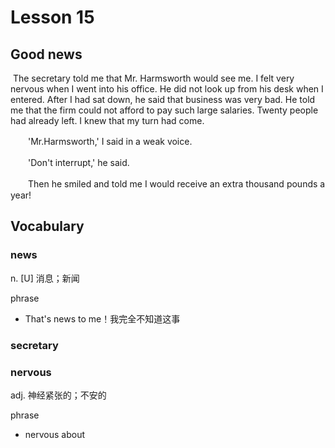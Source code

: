 # Lesson 15

## Good news

​	The secretary told me that Mr. Harmsworth would see me. I felt very nervous when I went into his office. He did not look up from his desk when I entered. After I had sat down, he said that business was very bad. He told me that the firm could not afford to pay such large salaries. Twenty people had already left. I knew that my turn had come.

　　'Mr.Harmsworth,' I said in a weak voice.

　　'Don't interrupt,' he said.

　　Then he smiled and told me I would receive an extra thousand pounds a year!

## Vocabulary

### news

n. [U] 消息；新闻

phrase

* That's news to me！我完全不知道这事

### secretary

### nervous

adj. 神经紧张的；不安的

phrase

* nervous about